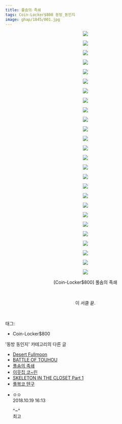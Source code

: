 ```yaml
---
title: 풀솜의 족쇄
tags: Coin-Locker$800 동방_동인지
image: ghap/1845/001.jpg
---
```

<div class="article">
<p style="text-align: center; clear: none; float: none;"><img src="{{ site.nasurl }}/ghap/1845/001.jpg"/></p>
<p style="text-align: center; clear: none; float: none;"><img src="{{ site.nasurl }}/ghap/1845/002.jpg"/></p>
<p style="text-align: center; clear: none; float: none;"><img src="{{ site.nasurl }}/ghap/1845/003.jpg"/></p>
<p style="text-align: center; clear: none; float: none;"><img src="{{ site.nasurl }}/ghap/1845/004.jpg"/></p>
<p style="text-align: center; clear: none; float: none;"><img src="{{ site.nasurl }}/ghap/1845/005.jpg"/></p>
<p style="text-align: center; clear: none; float: none;"><img src="{{ site.nasurl }}/ghap/1845/006.jpg"/></p>
<p style="text-align: center; clear: none; float: none;"><img src="{{ site.nasurl }}/ghap/1845/007.jpg"/></p>
<p style="text-align: center; clear: none; float: none;"><img src="{{ site.nasurl }}/ghap/1845/008.jpg"/></p>
<p style="text-align: center; clear: none; float: none;"><img src="{{ site.nasurl }}/ghap/1845/009.jpg"/></p>
<p style="text-align: center; clear: none; float: none;"><img src="{{ site.nasurl }}/ghap/1845/010.jpg"/></p>
<p style="text-align: center; clear: none; float: none;"><img src="{{ site.nasurl }}/ghap/1845/011.jpg"/></p>
<p style="text-align: center; clear: none; float: none;"><img src="{{ site.nasurl }}/ghap/1845/012.jpg"/></p>
<p style="text-align: center; clear: none; float: none;"><img src="{{ site.nasurl }}/ghap/1845/013.jpg"/></p>
<p style="text-align: center; clear: none; float: none;"><img src="{{ site.nasurl }}/ghap/1845/014.jpg"/></p>
<p style="text-align: center; clear: none; float: none;"><img src="{{ site.nasurl }}/ghap/1845/015.jpg"/></p>
<p style="text-align: center; clear: none; float: none;"><img src="{{ site.nasurl }}/ghap/1845/016.jpg"/></p>
<p style="text-align: center; clear: none; float: none;"><img src="{{ site.nasurl }}/ghap/1845/017.jpg"/></p>
<p style="text-align: center; clear: none; float: none;"><img src="{{ site.nasurl }}/ghap/1845/018.jpg"/></p>
<p style="text-align: center; clear: none; float: none;"><img src="{{ site.nasurl }}/ghap/1845/019.jpg"/></p>
<p style="text-align: center; clear: none; float: none;"><img src="{{ site.nasurl }}/ghap/1845/020.jpg"/></p>
<p style="text-align: center; clear: none; float: none;"><img src="{{ site.nasurl }}/ghap/1845/021.jpg"/></p>
<p style="text-align: center; clear: none; float: none;"><img src="{{ site.nasurl }}/ghap/1845/022.jpg"/></p>
<p style="text-align: center; clear: none; float: none;"><img src="{{ site.nasurl }}/ghap/1845/023.jpg"/></p>
<p style="text-align: center; clear: none; float: none;"><img src="{{ site.nasurl }}/ghap/1845/024.jpg"/></p>
<p style="text-align: center; clear: none; float: none;"><img src="{{ site.nasurl }}/ghap/1845/025.jpg"/></p>
<p style="text-align: center; clear: none; float: none;"><img src="{{ site.nasurl }}/ghap/1845/026.jpg"/></p>
<p style="text-align: center; clear: none; float: none;">[Coin-Locker$800] 풀솜의 족쇄</p>
<p style="text-align: center; clear: none; float: none;"><br/></p>
<p style="text-align: center; clear: none; float: none;">이 서클 끝.</p>
<p><br/></p>
</div><div class="tagTrail">
<p>태그: </p>
<ul>
<li>Coin-Locker$800</li>
</ul>
</div><div class="another">
<p>'동방 동인지' 카테고리의 다른 글</p>
<ul>
<li><a href="/2016-08-26-ghap_1847">Desert Fullmoon</a></li>
<li><a href="/2016-08-26-ghap_1846">BATTLE OF TOUHOU</a></li>
<li><a href="/2016-08-26-ghap_1845">풀솜의 족쇄</a></li>
<li><a href="/2016-08-26-ghap_1844">이웃집 코~린</a></li>
<li><a href="/2016-08-26-ghap_1843">SKELETON IN THE CLOSET Part 1</a></li>
<li><a href="/2016-08-26-ghap_1842">풀복코 텐구</a></li>
</ul>
</div><div class="cb_module cb_fluid">
<div class="cb_wrt cb_profile">
<div class="comment">
<ul>
<li class="cb_thumb_off" id="comment15358333">
<div class="cb_comment_area">
<div class="cb_info_area">
<div class="cb_section">
<span class="cb_nick_name">ㅇㅇ</span>
</div>
<div class="cb_section">
<span class="cb_date">2018.10.19 16:13 </span>
</div>
</div>
<div class="cb_dsc_comment">
<p class="cb_dsc">
											^~^<br/>
최고
										</p>
</div>
</div></li>
</ul>
</div>
</div><!-- commentList close -->
</div>